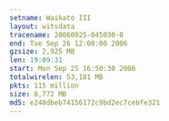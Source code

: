 ```yaml
---
setname: Waikato III
layout: witsdata
tracename: 20060925-045030-0
end: Tue Sep 26 12:00:00 2006
gzsize: 2,925 MB
len: 19:09:31
start: Mon Sep 25 16:50:30 2006
totalwirelen: 53,181 MB
pkts: 115 million
size: 8,772 MB
md5: e248dbeb74156172c9bd2ec7cebfe321
---
```

